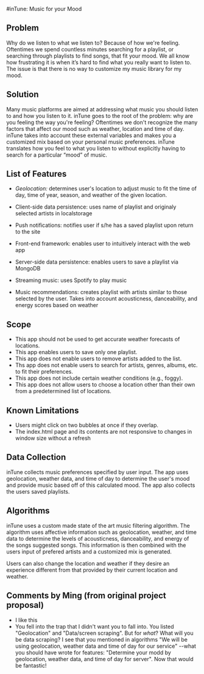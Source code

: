 #inTune: Music for your Mood 

Problem 
------

Why do we listen to what we listen to? Because of how we're feeling. Oftentimes we spend countless minutes searching for a playlist, or searching through playlists to find songs, that fit your mood. We all know how frustrating it is when it’s hard to find what you really want to listen to. The issue is that there is no way to customize my music library for my mood. 

Solution
------

Many music platforms are aimed at addressing what music you should listen to and how you listen to it. inTune goes to the root of the problem: why are you feeling the way you're feeling? Oftentimes we don't recognize the many factors that affect our mood such as weather, location and time of day. inTune takes into account these external variables and makes you a customized mix based on your personal music preferences. inTune translates how you feel to what you listen to without explicitly having to search for a particular “mood” of music.

List of Features
------

- *Geolocation:* determines user's location to adjust music to fit the time of day, time of year, season, and weather of the given location.

- Client-side data persistence: uses name of playlist and originaly selected artists in localstorage

- Push notifications: notifies user if s/he has a saved playlist upon return to the site

- Front-end framework: enables user to intuitively interact with the web app

- Server-side data persistence: enables users to save a playlist via MongoDB

- Streaming music: uses Spotify to play music

- Music recommendations: creates playlist with artists similar to those selected by the user. Takes into account acousticness, danceability, and energy scores based on weather

Scope
------

- This app should not be used to get accurate weather forecasts of locations.
- This app enables users to save only one playlist.
- This app does not enable users to remove artists added to the list.
- Ths app does not enable users to search for artists, genres, albums, etc. to fit their preferences.
- This app does not include certain weather conditions (e.g., foggy).
- This app does not allow users to choose a location other than their own from a predetermined list of locations.

Known Limitations
------

- Users might click on two bubbles at once if they overlap.
- The index.html page and its contents are not responsive to changes in window size without a refresh

Data Collection
------

inTune collects music preferences specified by user input. The app uses geolocation, weather data, and time of day to determine the user's mood and provide music based off of this calculated mood. The app also collects the users saved playlists. 

Algorithms
------

inTune uses a custom made state of the art music filtering algorithm. The algorithm uses affective information such as geolocation, weather, and time data to determine the levels of acousticness, danceability, and energy of the songs suggested songs. This information is then combined with the users input of prefered artists and a customized mix is generated.

Users can also change the location and weather if they desire an experience different from that provided by their current location and weather.

Comments by Ming (from original project proposal)
------
* I like this
* You fell into the trap that I didn't want you to fall into.  You listed "Geolocation" and "Data/screen scraping".  But for _what_?  What will you be data scraping?  I see that you mentioned in algorithms "We will be using geolocation, weather data and time of day for our service" --what you should have wrote for features: "Determine your modd by geolocation, weather data, and time of day for server".  Now that would be fantastic!
